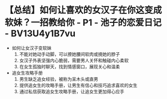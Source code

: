 # 【总结】如何让喜欢的女汉子在你这变成软妹？一招教给你 - P1 - 池子的恋爱日记 - BV13U4y1B7vu

-   如何让女汉子变软妹
    1.  不能对她动手动脚，可以撩她腰间软肉或撓她的脖子
    2.  女汉子外表坚强内心脆弱，需要男人关怀和触碰内心柔软
    3.  在女生孤独时聊天，找到情感窗口，展现关心和温柔
-   追女生攻略手册
    1.  男生缺乏追女经验，被称为呆木头或直男
    2.  提供追女生的攻略手册，让男生有信心和技巧追求喜欢的女生
    3.  通过私信获取追女生攻略手册，让追女生更加得心应手